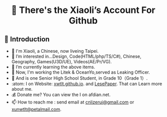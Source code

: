<h1 align = "center">👋 There's the Xiaoli’s Account For Github</h1>

## :dog: Introduction

- 🔨 I'm Xiaoli, a Chinese, now liveing Taipei.
- 👀 I’m interested in...Design, Code(HTML/php/TS/C#), Chinese, Geography, Games(U3D/UE), Videos(AE/Pr/VG).
- 🌱 I’m currently learning the above items.
- 🧧 Now, I'm working the Litek & OceanYo,served as Leaking Officer.<br>
- 🧊 And is one Senior High School Student, in Grade 10（Grade 1）.
- :atom: I on Website: [xwtlt.github.io](http://xwtlt.github.io). and [LesePaper](http://p.licn.eu.org). That can Learn more about me.
- 💰 Donate me? You can view the I on afdian.net.
- 📫 How to reach me : send email at [cnlizerui@gmail.com](mailto:cnlizerui@gmail.com) or [xunwtlt@petalmail.com](mailto:xunwtlt@petalmail.com).


